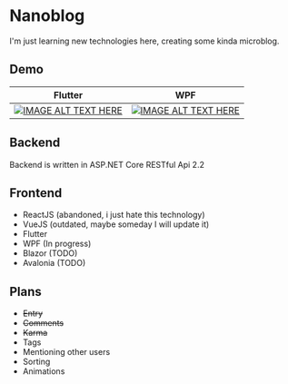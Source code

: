 # Nanoblog

I'm just learning new technologies here, creating some kinda microblog.

## Demo

Flutter                                  | WPF
:---------------------------------------:|:---------------------------------------:
[![IMAGE ALT TEXT HERE](https://img.youtube.com/vi/GnxSof7RKKY/1.jpg)](https://www.youtube.com/watch?v=GnxSof7RKKY) | [![IMAGE ALT TEXT HERE](https://img.youtube.com/vi/JfUDPlhLytU/1.jpg)](https://www.youtube.com/watch?v=JfUDPlhLytU)

## Backend

Backend is written in ASP.NET Core RESTful Api 2.2

## Frontend

- ReactJS (abandoned, i just hate this technology)
- VueJS (outdated, maybe someday I will update it)
- Flutter
- WPF (In progress)
- Blazor (TODO)
- Avalonia (TODO)

## Plans

- ~~Entry~~
- ~~Comments~~
- ~~Karma~~
- Tags
- Mentioning other users
- Sorting
- Animations
